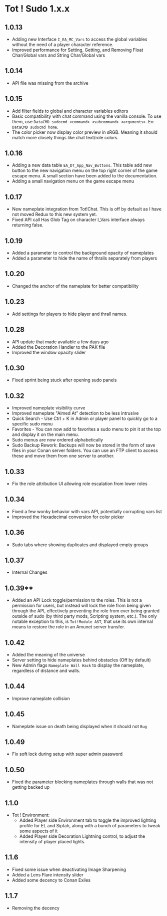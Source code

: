 # Tot ! Sudo 1.x.x

## 1.0.13
- Adding new Interface `I_EA_MC_Vars` to access the global variables without the need of a player character reference.
- Improved performance for Setting, Getting, and Removing Float Char/Global vars and String Char/Global vars

## 1.0.14
- API file was missing from the archive

## 1.0.15
- Add filter fields to global and character variables editors
- Basic compatibility with chat command using the vanilla console. To use them, use `DataCMD sudocmd <command> <subcommand> <arguments>`. Ex: `DataCMD sudocmd home`. 
- The color picker now display color preview in sRGB. Meaning it should match more closely things like chat text/role colors.

## 1.0.16
- Adding a new data table `EA_DT_App_Nav_Buttons`. This table add new button to the new navigation menu on the top right corner of the game escape menu. A small section have been added to the documentation.
- Adding a small navigation menu on the game escape menu

## 1.0.17
- New nameplate integration from Tot!Chat. This is off by default as I have not moved Redux to this new system yet.
- Fixed API call Has Glob Tag on character I_Vars interface always returning false.

## 1.0.19
- Added a parameter to control the background opacity of nameplates
- Added a parameter to hide the name of thralls separately from players

## 1.0.20
- Changed the anchor of the nameplate for better compatibility

## 1.0.23
- Add settings for players to hide player and thrall names.

## 1.0.28
- API update that made available a few days ago
- Added the Decoration Handler to the PAK file
- Improved the window opacity slider

## 1.0.30
- Fixed sprint being stuck after opening sudo panels

## 1.0.32
- Improved nameplate visibility curve
- Improved nameplate "Aimed At" detection to be less intrusive
- Quick Search - Use Ctrl + K in Admin or player panel to quickly go to a specific sudo menu
- Favorites - You can now add to favorites a sudo menu to pin it at the top and display it on the main menu.
- Sudo menus are now ordered alphabetically
- Sudo Backup Rework: Backups will now be stored in the form of save files in your Conan server folders. You can use an FTP client to access these and move them from one server to another.

## 1.0.33
- Fix the role attribution UI allowing role escalation from lower roles

## 1.0.34
- Fixed a few wonky behavior with vars API, potentially corrupting vars list
- Improved the Hexadecimal conversion for color picker

## 1.0.36
- Sudo tabs where showing duplicates and displayed empty groups

## 1.0.37
- Internal Changes

## 1.0.39**
- Added an API Lock toggle/permission to the roles. This is not a permission for users, but instead will lock the role from being given through the API, effectively preventing the role from ever being granted outside of sudo (by third party mods, Scripting system, etc.). The only notable exception to this, is `Tot!Module AST`, that use its own internal means to restore the role in an Amunet server transfer.

## 1.0.42
- Added the meaning of the universe
- Server setting to hide nameplates behind obstacles (Off by default)
- New Admin flags `Nameplate Wall Hack` to display the nameplate, regardless of distance and walls.

## 1.0.44
- Improve nameplate collision

## 1.0.45
- Nameplate issue on death being displayed when it should not `Bug`

## 1.0.49
- Fix soft lock during setup with super admin password

## 1.0.50
- Fixed the parameter blocking nameplates through walls that was not getting backed up


## 1.1.0
- Tot ! Environment:
  - Added Player side Environment tab to toggle the improved lighting profile for EL and Siptah, along with a bunch of parameters to tweak some aspects of it
  - Added Player side Decoration Lightning control, to adjust the intensity of player placed lights.

## 1.1.6
- Fixed some issue when deactivating Image Sharpening
- Added a Lens Flare intensity slider
- Added some decency to Conan Exiles

## 1.1.7
- Removing the decency